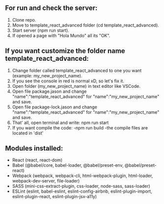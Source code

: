 ## For run and check the server:

1. Clone repo.
2. Move to template_react_advanced folder (cd template_react_advanced).
3. Start server (npm run start).
4. If opened a page with "Hola Mundo" all its "OK".

## If you want customize the folder name template_react_advanced:

1. Change folder called template_react_advanced to one you want (example: my_new_project_name).
2. If you see the console in red is normal xD, so let's fix it.
3. Open folder (my_new_project_name) in text editor like VSCode.
4. Open file package.jason and change "name":"template_react_advanced" for "name":"my_new_project_name" and save.
5. Open file package-lock.jason and change "name":"template_react_advanced" for "name":"my_new_project_name" and save.
6. That' all, open terminal and write: npm run start
7. If you want compile the code: -npm run build -the compile files are located in 'dist'

## Modules installed:

- React (react, react-dom)
- Babel (@babel/core, babel-loader, @babel/preset-env, @babel/preset-react)
- Webpack (webpack, webpack-cli, html-webpack-plugin, html-loader, webpack-dev-server, file-loader)
- SASS (mini-css-extract-plugin, css-loader, node-sass, sass-loader)
- ESLint (eslint, babel-eslint, eslint-config-airbnb, eslint-plugin-import, eslint-plugin-react, eslint-plugin-jsx-a11y)
